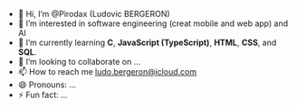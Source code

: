 - 👋 Hi, I’m @Pirodax (Ludovic BERGERON)
- 👀 I’m interested in software engineering (creat mobile and web app) and AI
- 🌱 I’m currently learning **C**, **JavaScript (TypeScript)**, **HTML**, **CSS**, and **SQL**.
- 💞️ I’m looking to collaborate on ...
- 📫 How to reach me <u>ludo.bergeron@icloud.com</u>
- 😄 Pronouns: ...
- ⚡ Fun fact: ...

<!---
Pirodax/Pirodax is a ✨ special ✨ repository because its `README.md` (this file) appears on your GitHub profile.
You can click the Preview link to take a look at your changes.
--->
